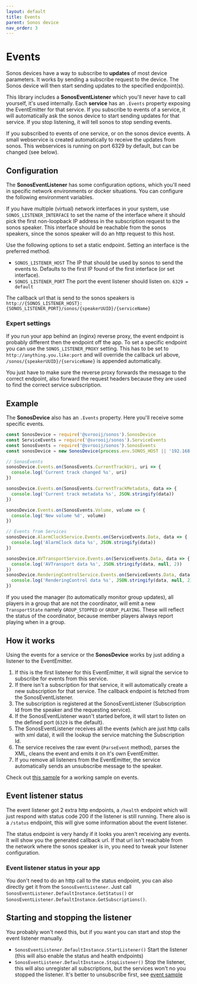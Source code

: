 ```yaml
---
layout: default
title: Events
parent: Sonos device
nav_order: 3
---
```


# Events

Sonos devices have a way to subscribe to **updates** of most device parameters. It works by sending a subscribe request to the device. The Sonos device will then start sending updates to the specified endpoint(s).

This library includes a **SonosEventListener** which you'll never have to call yourself, it's used internally. Each **service** has an `.Events` property exposing the EventEmitter for that service. If you subscribe to events of a service, it will automatically ask the sonos device to start sending updates for that service. If you stop listening, it will tell sonos to stop sending events.

If you subscribed to events of one service, or on the sonos device events. A small webservice is created automatically to receive the updates from sonos. This webservices is running on port 6329 by default, but can be changed (see below).

## Configuration

The **SonosEventListener** has some configuration options, which you'll need in specific network environments or docker situations. You can configure the following environment variables.

If you have multiple (virtual) network interfaces in your system, use `SONOS_LISTENER_INTERFACE` to set the name of the interface where it should pick the first non-loopback IP address in the subscription request to the sonos speaker. This interface should be reachable from the sonos speakers, since the sonos speaker will do an http request to this host.

Use the following options to set a static endpoint. Setting an interface is the preferred method.

- `SONOS_LISTENER_HOST` The IP that should be used by sonos to send the events to. Defaults to the first IP found of the first interface (or set interface).
- `SONOS_LISTENER_PORT` The port the event listener should listen on. `6329 = default`

The callback url that is send to the sonos speakers is `http://{SONOS_LISTENER_HOST}:{SONOS_LISTENER_PORT}/sonos/{speakerUUID}/{serviceName}`

### Expert settings

If you run your app behind an (nginx) reverse proxy, the event endpoint is probably different then the endpoint off the app. To set a specific endpoint you can use the `SONOS_LISTENER_PROXY` setting. This has to be set to `http://anything.you.like:port` and will override the callback url above, `/sonos/{speakerUUID}/{serviceName}` is appended automatically.

You just have to make sure the reverse proxy forwards the message to the correct endpoint, also forward the request headers because they are used to find the correct service subscription.

## Example

The **SonosDevice** also has an `.Events` property. Here you'll receive some specific events.

```js
const SonosDevice = require('@svrooij/sonos').SonosDevice
const ServiceEvents = require('@svrooij/sonos').ServiceEvents
const SonosEvents = require('@svrooij/sonos').SonosEvents
const sonosDevice = new SonosDevice(process.env.SONOS_HOST || '192.168.96.56')

// SonosEvents
sonosDevice.Events.on(SonosEvents.CurrentTrackUri, uri => {
  console.log('Current track changed %s', uri)
})

sonosDevice.Events.on(SonosEvents.CurrentTrackMetadata, data => {
  console.log('Current track metadata %s', JSON.stringify(data))
})

sonosDevice.Events.on(SonosEvents.Volume, volume => {
  console.log('New volume %d', volume)
})

// Events from Services
sonosDevice.AlarmClockService.Events.on(ServiceEvents.Data, data => {
  console.log('AlarmClock data %s', JSON.stringify(data))
})

sonosDevice.AVTransportService.Events.on(ServiceEvents.Data, data => {
  console.log('AVTransport data %s', JSON.stringify(data, null, 2))
})
sonosDevice.RenderingControlService.Events.on(ServiceEvents.Data, data => {
  console.log('RenderingControl data %s', JSON.stringify(data, null, 2))
})
```

If you used the manager (to automatically monitor group updates), all players in a group that are not the coordinator, will emit a new `TransportState` namely `GROUP_STOPPED` or `GROUP_PLAYING`. These will reflect the status of the coordinator, because member players always report playing when in a group.

## How it works

Using the events for a service or the **SonosDevice** works by just adding a listener to the EventEmitter.

1. If this is the first listener for this EventEmitter, it will signal the service to subscribe for events from this service.
2. If there isn't a subscription for that service, it will automatically create a new subscription for that service. The callback endpoint is fetched from the SonosEventListener.
3. The subscription is registered at the SonosEventListener (Subscription Id from the speaker and the requesting service).
4. If the SonosEventListener wasn't started before, it will start to listen on the defined port (`6329` is the default).
5. The SonosEventListener receives all the events (which are just http calls with xml data), it will the lookup the service matching the Subscription Id.
6. The service receives the raw event (`ParseEvent` method), parses the XML, cleans the event and emits it on it's own EventEmitter.
7. If you remove all listeners from the EventEmitter, the service automatically sends an unsubscribe message to the speaker.

Check out [this sample](https://github.com/svrooij/node-sonos-ts/blob/master/examples/events.js) for a working sample on events.

## Event listener status

The event listener got 2 extra http endpoints, a `/health` endpoint which will just respond with status code 200 if the listener is still running. There also is a `/status` endpoint, this will give some information about the event listener. 

The status endpoint is very handy if it looks you aren't receiving any events. It will show you the generated callback url. If that url isn't reachable from the network where the sonos speaker is in, you need to tweak your listener configuration.

### Event listener status in your app

You don't need to do an http call to the status endpoint, you can also directly get it from the `SonosEventListener`. Just call `SonosEventListener.DefaultInstance.GetStatus()` or `SonosEventListener.DefaultInstance.GetSubscriptions()`.

## Starting and stopping the listener

You probably won't need this, but if you want you can start and stop the event listener manually.

- `SonosEventListener.DefaultInstance.StartListener()` Start the listener (this will also enable the status and health endpoints)
- `SonosEventListener.DefaultInstance.StopListener()` Stop the listener, this will also unregister all subscriptions, but the services won't no you stopped the listener. It's better to unsubscribe first, see [event sample](https://github.com/svrooij/node-sonos-ts/blob/master/examples/events.js)
